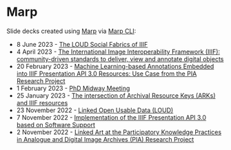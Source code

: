 # Marp

 Slide decks created using [Marp](https://marp.app) via [Marp CLI](https://github.com/marp-team/marp-cli):

- 8 June 2023 - [The LOUD Social Fabrics of IIIF](https://julsraemy.ch/prezi/loud-social-fabrics-iiif.html)
- 4 April 2023 - [The International Image Interoperability Framework (IIIF): community-driven standards to deliver, view and annotate digital objects](https://julsraemy.ch/prezi/iiif-unibe.html)
- 20 February 2023 - [Machine Learning-based Annotations Embedded into IIIF Presentation API 3.0 Resources: Use Case from the PIA Research Project](https://julsraemy.ch/prezi/pia-annotations-zb.html)
- 1 February 2023 - [PhD Midway Meeting](https://julsraemy.ch/prezi/loud-midway.html)
- 25 January 2023 - [The intersection of Archival Resource Keys (ARKs) and IIIF resources](https://julsraemy.ch/prezi/ark-iiif.html)
- 23 November 2022 - [Linked Open Usable Data (LOUD)](https://julsraemy.ch/prezi/loud-rise.html)
 - 7 November 2022 - [Implementation of the IIIF Presentation API 3.0 based on Software Support](https://julsraemy.ch/prezi/euromed2022-pia-iiif.html)
 - 2 November 2022 - [Linked Art at the Participatory Knowledge Practices in Analogue and Digital Image Archives (PIA) Research Project](https://julsraemy.ch/prezi/linkedart-pia.html)
